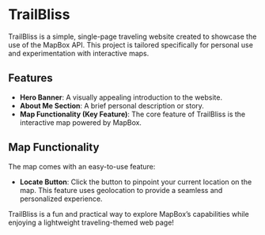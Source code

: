 # TrailBliss

TrailBliss is a simple, single-page traveling website created to showcase the use of the MapBox API. This project is tailored specifically for personal use and experimentation with interactive maps.

## Features
- **Hero Banner**: A visually appealing introduction to the website.
- **About Me Section**: A brief personal description or story.
- **Map Functionality (Key Feature)**: The core feature of TrailBliss is the interactive map powered by MapBox.

## Map Functionality
The map comes with an easy-to-use feature:
- **Locate Button**: Click the button to pinpoint your current location on the map. This feature uses geolocation to provide a seamless and personalized experience.

TrailBliss is a fun and practical way to explore MapBox’s capabilities while enjoying a lightweight traveling-themed web page!

